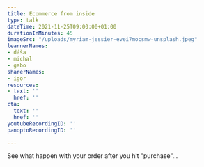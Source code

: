 ```yaml
---
title: Ecommerce from inside
type: talk
dateTime: 2021-11-25T09:00:00+01:00
durationInMinutes: 45
imageSrc: "/uploads/myriam-jessier-evei7mocsmw-unsplash.jpeg"
learnerNames:
- dáša
- michal
- gabo
sharerNames:
- igor
resources:
- text: ''
  href: ''
cta:
  text: ''
  href: ''
youtubeRecordingID: ''
panoptoRecordingID: ''

---
```

See what happen with your order after you hit "purchase"...